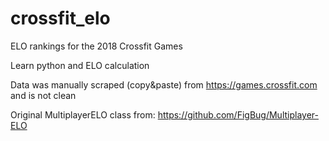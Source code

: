 # crossfit_elo
ELO rankings for the 2018 Crossfit Games

Learn python and ELO calculation

Data was manually scraped (copy&paste) from https://games.crossfit.com and is not clean

Original MultiplayerELO class from: https://github.com/FigBug/Multiplayer-ELO
